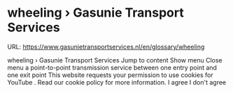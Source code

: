 # wheeling › Gasunie Transport Services

URL: https://www.gasunietransportservices.nl/en/glossary/wheeling

wheeling › Gasunie Transport Services
Jump to content
Show menu
Close menu
a point-to-point
transmission
service between one
entry point
and one
exit point
This website requests your permission to use cookies for
YouTube
. Read our
cookie policy
for more information.
I agree
I don't agree